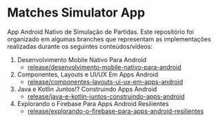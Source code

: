 # Matches Simulator App

App Android Nativo de Simulação de Partidas. Este repositório foi organizado em algumas branches que representam as implementações realizadas durante os seguintes conteúdos/vídeos:

1. Desenvolvimento Mobile Nativo Para Android
    - [release/desenvolvimento-mobile-nativo-para-android](https://github.com/kaiser2209/matches-simulator-app/tree/release/desenvolvimento-mobile-nativo-para-android)
2. Componentes, Layouts e UI/UX Em Apps Android
    - [release/componentes-layouts-ui-ux-em-apps-android](https://github.com/kaiser2209/matches-simulator-app/tree/release/componentes-layouts-ui-ux-em-apps-android)
3. Java e Kotlin Juntos!? Construindo Apps Android
    - [release/java-e-kotlin-juntos-construindo-apps-android](https://github.com/kaiser2209/matches-simulator-app/tree/release/java-e-kotlin-juntos-construindo-apps-android)
4. Explorando o Firebase Para Apps Android Resilientes
    - [release/explorando-o-firebase-para-apps-android-resilientes](https://github.com/kaiser2209/matches-simulator-app/tree/release/explorando-o-firebase-para-apps-android-resilientes)
